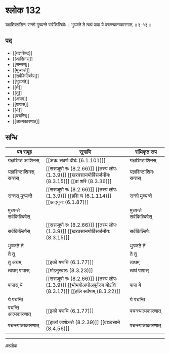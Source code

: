 # श्लोक 132

यज्ञशिष्टाशिनः सन्तो मुच्यन्ते सर्वकिल्बिषैः ।
भुञ्जते ते त्वघं पापा ये पचन्त्यात्मकारणात् ॥ ३-१३॥


## पद 

- [[यज्ञशिष्ट]]
- [[आशिनस्]]
- [[सन्तस्]]
- [[मुच्यन्ते]]
- [[सर्वकिल्बिषैस्]]
- [[भुञ्जते]]
- [[ते]]
- [[तु]]
- [[अघम्]]
- [[पापास्]]
- [[ये]]
- [[पचन्ति]]
- [[आत्मकारणात्]]

## सन्धि

| पद समूह | सूत्राणि | संधिकृत रूप |
| ----- | ----- | ----- |
| यज्ञशिष्ट आशिनस् |  [[अकः सवर्णे दीर्घः (6.1.101)]] | यज्ञशिष्टाशिनस् |
| यज्ञशिष्टाशिनस् सन्तस् |  [[ससजुषो रुः (8.2.66)]] [[तस्य लोपः (1.3.9)]] [[खरवसानयोर्विसर्जनीयः (8.3.15)]] [[वा शरि (8.3.36)]] | यज्ञशिष्टाशिनः सन्तस् |
| सन्तस् मुच्यन्ते |  [[ससजुषो रुः (8.2.66)]] [[तस्य लोपः (1.3.9)]] [[हशि च (6.1.114)]] [[आद्गुणः (6.1.87)]] | सन्तो मुच्यन्ते |
| मुच्यन्ते सर्वकिल्बिषैस् |  | मुच्यन्ते सर्वकिल्बिषैस् |
| सर्वकिल्बिषैस् |  [[ससजुषो रुः (8.2.66)]] [[तस्य लोपः (1.3.9)]] [[खरवसानयोर्विसर्जनीयः (8.3.15)]] | सर्वकिल्बिषैः |
| भुञ्जते ते |  | भुञ्जते ते |
| ते तु |  | ते तु |
| तु अघम् |  [[इको यणचि (6.1.77)]] | त्वघम् |
| त्वघम् पापास् |  [[मोऽनुस्वारः (8.3.23)]] | त्वघं पापास् |
| पापास् ये |  [[ससजुषो रुः (8.2.66)]] [[तस्य लोपः (1.3.9)]] [[भोभगोअघोअपूर्वस्य योऽशि (8.3.17)]] [[हलि सर्वेषाम् (8.3.22)]] | पापा ये |
| ये पचन्ति |  | ये पचन्ति |
| पचन्ति आत्मकारणात् |  [[इको यणचि (6.1.77)]] | पचन्त्यात्मकारणात् |
| पचन्त्यात्मकारणात् |  [[झलां जशोऽन्ते (8.2.39)]] [[वाऽवसाने (8.4.56)]] | पचन्त्यात्मकारणात् |


---

#श्लोक